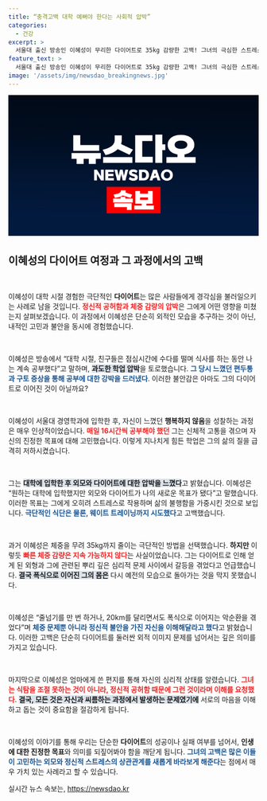 ```yaml
---
title: “충격고백 대학 예뻐야 한다는 사회적 압박”
categories:
  - 건강
excerpt: >
  서울대 출신 방송인 이혜성이 무리한 다이어트로 35kg 감량한 고백! 그녀의 극심한 스트레스와 외모 강박이 불러온 고통의 과거를 들어보세요. 
feature_text: >
  서울대 출신 방송인 이혜성이 무리한 다이어트로 35kg 감량한 고백! 그녀의 극심한 스트레스와 외모 강박이 불러온 고통의 과거를 들어보세요. 
image: '/assets/img/newsdao_breakingnews.jpg'
---
```


<p><img src="/assets/img/newsdao_breakingnews.jpg" alt="cryptoinkorea 속보" /></p>

<h2 data-ke-size="size26">이혜성의 다이어트 여정과 그 과정에서의 고백</h2>

<p data-ke-size="size16">&nbsp;</p> 

<p>이혜성이 대학 시절 경험한 극단적인 <b>다이어트</b>는 많은 사람들에게 경각심을 불러일으키는 사례로 남을 것입니다. <b><span style="color: #ee2323;">정신적 공허함과 체중 감량의 압박</span></b>은 그에게 어떤 영향을 미쳤는지 살펴보겠습니다. 이 과정에서 이혜성은 단순히 외적인 모습을 추구하는 것이 아닌, 내적인 고민과 불안을 동시에 경험했습니다.</p>

<p data-ke-size="size16">&nbsp;</p>

<p>이혜성은 방송에서 “대학 시절, 친구들은 점심시간에 수다를 떨며 식사를 하는 동안 나는 계속 공부했다”고 말하며, <b><span style="background-color: #21538527;">과도한 학업 압박</span></b>을 토로했습니다. <b><span style="color: #1a5490;">그 당시 느꼈던 편두통과 구토 증상을 통해 공부에 대한 강박을 드러냈다</span></b>. 이러한 불안감은 아마도 그의 다이어트로 이어진 것이 아닐까요? </p>

<p data-ke-size="size16">&nbsp;</p>

<p>이혜성이 서울대 경영학과에 입학한 후, 자신이 느꼈던 <b>행복하지 않음</b>을 성찰하는 과정은 매우 인상적이었습니다. <b><span style="color: #ee2323;">매일 16시간씩 공부해야 했던</span></b> 그는 신체적 고통을 겪으며 자신의 진정한 목표에 대해 고민했습니다. 이렇게 지나치게 힘든 학업은 그의 삶의 질을 급격히 저하시켰습니다.</p>

<p data-ke-size="size16">&nbsp;</p>

<p>그는 <b><span style="background-color: #21538527;">대학에 입학한 후 외모와 다이어트에 대한 압박을 느꼈다</span></b>고 밝혔습니다. 이혜성은 “원하는 대학에 입학했지만 외모와 다이어트가 나의 새로운 목표가 됐다”고 말했습니다. 이러한 목표는 그에게 오히려 스트레스로 작용하며 삶의 불행함을 가중시킨 것으로 보입니다. <b><span style="color: #1a5490;">극단적인 식단은 물론, 웨이트 트레이닝까지 시도했다</span></b>고 고백했습니다. </p>

<p data-ke-size="size16">&nbsp;</p>

<p>과거 이혜성은 체중을 무려 35kg까지 줄이는 극단적인 방법을 선택했습니다. <b>하지만</b> 이렇듯 <b><span style="color: #ee2323;">빠른 체중 감량은 지속 가능하지 않다</span></b>는 사실이었습니다. 그는 다이어트로 인해 얻게 된 외형과 그에 관련된 뿌리 깊은 심리적 문제 사이에서 갈등을 겪었다고 언급했습니다. <b><span style="background-color: #21538527;">결국 폭식으로 이어진 그의 몸은</span></b> 다시 예전의 모습으로 돌아가는 것을 막지 못했습니다.</p>

<p data-ke-size="size16">&nbsp;</p>

<p>이혜성은 “줄넘기를 만 번 하거나, 20km를 달리면서도 폭식으로 이어지는 악순환을 겪었다”며 <b><span style="color: #1a5490;">체중 문제뿐 아니라 정신적 불안을 가진 자신을 이해해달라고 했다</span></b>고 밝혔습니다. 이러한 고백은 단순히 다이어트를 둘러싼 외적 이미지 문제를 넘어서는 깊은 의미를 가지고 있습니다.</p>

<p data-ke-size="size16">&nbsp;</p>

<p>마지막으로 이혜성은 엄마에게 쓴 편지를 통해 자신의 심리적 상태를 알렸습니다. <b><span style="color: #ee2323;">그녀는 식탐을 조절 못하는 것이 아니라, 정신적 공허함 때문에 그런 것이라며 이해를 요청했다</span></b>. <b><span style="background-color: #21538527;">결국, 모든 것은 자신과 씨름하는 과정에서 발생하는 문제였기에</span></b> 서로의 마음을 이해하고 돕는 것이 중요함을 절감하게 됩니다.</p>

<p data-ke-size="size16">&nbsp;</p>

<p>이혜성의 이야기를 통해 우리는 단순한 <b>다이어트</b>의 성공이나 실패 여부를 넘어서, <b>인생에 대한 진정한 목표</b>와 의미를 되짚어봐야 함을 깨닫게 됩니다. <b><span style="color: #1a5490;">그녀의 고백은 많은 이들이 고민하는 외모와 정신적 스트레스의 상관관계를 새롭게 바라보게 해준다</span></b>는 점에서 매우 가치 있는 사례라고 할 수 있습니다.</p>
실시간 뉴스 속보는, <a href="https://newsdao.kr" rel="dofollow">https://newsdao.kr</a>


